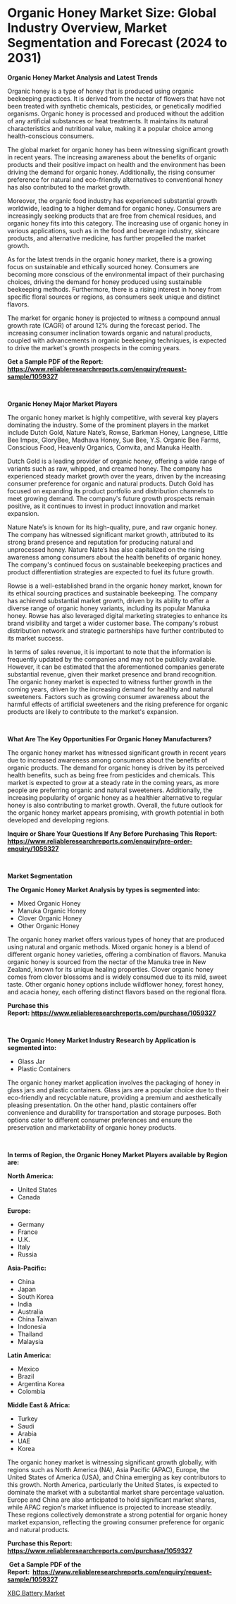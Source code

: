 <p><h1>Organic Honey Market Size: Global Industry Overview, Market Segmentation and Forecast (2024 to 2031)</h1></p><p><strong>Organic Honey Market Analysis and Latest Trends</strong></p>
<p><p>Organic honey is a type of honey that is produced using organic beekeeping practices. It is derived from the nectar of flowers that have not been treated with synthetic chemicals, pesticides, or genetically modified organisms. Organic honey is processed and produced without the addition of any artificial substances or heat treatments. It maintains its natural characteristics and nutritional value, making it a popular choice among health-conscious consumers.</p><p>The global market for organic honey has been witnessing significant growth in recent years. The increasing awareness about the benefits of organic products and their positive impact on health and the environment has been driving the demand for organic honey. Additionally, the rising consumer preference for natural and eco-friendly alternatives to conventional honey has also contributed to the market growth.</p><p>Moreover, the organic food industry has experienced substantial growth worldwide, leading to a higher demand for organic honey. Consumers are increasingly seeking products that are free from chemical residues, and organic honey fits into this category. The increasing use of organic honey in various applications, such as in the food and beverage industry, skincare products, and alternative medicine, has further propelled the market growth.</p><p>As for the latest trends in the organic honey market, there is a growing focus on sustainable and ethically sourced honey. Consumers are becoming more conscious of the environmental impact of their purchasing choices, driving the demand for honey produced using sustainable beekeeping methods. Furthermore, there is a rising interest in honey from specific floral sources or regions, as consumers seek unique and distinct flavors.</p><p>The market for organic honey is projected to witness a compound annual growth rate (CAGR) of around 12% during the forecast period. The increasing consumer inclination towards organic and natural products, coupled with advancements in organic beekeeping techniques, is expected to drive the market's growth prospects in the coming years.</p></p>
<p><strong>Get a Sample PDF of the Report:&nbsp; <a href="https://www.reliableresearchreports.com/enquiry/request-sample/1059327">https://www.reliableresearchreports.com/enquiry/request-sample/1059327</a></strong></p>
<p>&nbsp;</p>
<p><strong>Organic Honey Major Market Players</strong></p>
<p><p>The organic honey market is highly competitive, with several key players dominating the industry. Some of the prominent players in the market include Dutch Gold, Nature Nate’s, Rowse, Barkman Honey, Langnese, Little Bee Impex, GloryBee, Madhava Honey, Sue Bee, Y.S. Organic Bee Farms, Conscious Food, Heavenly Organics, Comvita, and Manuka Health.</p><p>Dutch Gold is a leading provider of organic honey, offering a wide range of variants such as raw, whipped, and creamed honey. The company has experienced steady market growth over the years, driven by the increasing consumer preference for organic and natural products. Dutch Gold has focused on expanding its product portfolio and distribution channels to meet growing demand. The company's future growth prospects remain positive, as it continues to invest in product innovation and market expansion.</p><p>Nature Nate’s is known for its high-quality, pure, and raw organic honey. The company has witnessed significant market growth, attributed to its strong brand presence and reputation for producing natural and unprocessed honey. Nature Nate’s has also capitalized on the rising awareness among consumers about the health benefits of organic honey. The company's continued focus on sustainable beekeeping practices and product differentiation strategies are expected to fuel its future growth.</p><p>Rowse is a well-established brand in the organic honey market, known for its ethical sourcing practices and sustainable beekeeping. The company has achieved substantial market growth, driven by its ability to offer a diverse range of organic honey variants, including its popular Manuka honey. Rowse has also leveraged digital marketing strategies to enhance its brand visibility and target a wider customer base. The company's robust distribution network and strategic partnerships have further contributed to its market success.</p><p>In terms of sales revenue, it is important to note that the information is frequently updated by the companies and may not be publicly available. However, it can be estimated that the aforementioned companies generate substantial revenue, given their market presence and brand recognition. The organic honey market is expected to witness further growth in the coming years, driven by the increasing demand for healthy and natural sweeteners. Factors such as growing consumer awareness about the harmful effects of artificial sweeteners and the rising preference for organic products are likely to contribute to the market's expansion.</p></p>
<p>&nbsp;</p>
<p><strong>What Are The Key Opportunities For Organic Honey Manufacturers?</strong></p>
<p><p>The organic honey market has witnessed significant growth in recent years due to increased awareness among consumers about the benefits of organic products. The demand for organic honey is driven by its perceived health benefits, such as being free from pesticides and chemicals. This market is expected to grow at a steady rate in the coming years, as more people are preferring organic and natural sweeteners. Additionally, the increasing popularity of organic honey as a healthier alternative to regular honey is also contributing to market growth. Overall, the future outlook for the organic honey market appears promising, with growth potential in both developed and developing regions.</p></p>
<p><strong>Inquire or Share Your Questions If Any Before Purchasing This Report: <a href="https://www.reliableresearchreports.com/enquiry/pre-order-enquiry/1059327">https://www.reliableresearchreports.com/enquiry/pre-order-enquiry/1059327</a></strong></p>
<p>&nbsp;</p>
<p><strong>Market Segmentation</strong></p>
<p><strong>The Organic Honey Market Analysis by types is segmented into:</strong></p>
<p><ul><li>Mixed Organic Honey</li><li>Manuka Organic Honey</li><li>Clover Organic Honey</li><li>Other Organic Honey</li></ul></p>
<p><p>The organic honey market offers various types of honey that are produced using natural and organic methods. Mixed organic honey is a blend of different organic honey varieties, offering a combination of flavors. Manuka organic honey is sourced from the nectar of the Manuka tree in New Zealand, known for its unique healing properties. Clover organic honey comes from clover blossoms and is widely consumed due to its mild, sweet taste. Other organic honey options include wildflower honey, forest honey, and acacia honey, each offering distinct flavors based on the regional flora.</p></p>
<p><strong>Purchase this Report:&nbsp;<a href="https://www.reliableresearchreports.com/purchase/1059327">https://www.reliableresearchreports.com/purchase/1059327</a></strong></p>
<p>&nbsp;</p>
<p><strong>The Organic Honey Market Industry Research by Application is segmented into:</strong></p>
<p><ul><li>Glass Jar</li><li>Plastic Containers</li></ul></p>
<p><p>The organic honey market application involves the packaging of honey in glass jars and plastic containers. Glass jars are a popular choice due to their eco-friendly and recyclable nature, providing a premium and aesthetically pleasing presentation. On the other hand, plastic containers offer convenience and durability for transportation and storage purposes. Both options cater to different consumer preferences and ensure the preservation and marketability of organic honey products.</p></p>
<p>&nbsp;</p>
<p><strong>In terms of Region, the Organic Honey Market Players available by Region are:</strong></p>
<p>
    <p> <strong> North America: </strong>
        <ul>
            <li>United States</li>
            <li>Canada</li>
        </ul>
        </p> 
    <p> <strong> Europe: </strong>
        <ul>
            <li>Germany</li>
            <li>France</li>
            <li>U.K.</li>
            <li>Italy</li>
            <li>Russia</li>
        </ul>
        </p> 
    <p> <strong> Asia-Pacific: </strong>
        <ul>
            <li>China</li>
            <li>Japan</li>
            <li>South Korea</li>
            <li>India</li>
            <li>Australia</li>
            <li>China Taiwan</li>
            <li>Indonesia</li>
            <li>Thailand</li>
            <li>Malaysia</li>
        </ul>
        </p> 
    <p> <strong> Latin America: </strong>
        <ul>
            <li>Mexico</li>
            <li>Brazil</li>
            <li>Argentina Korea</li>
            <li>Colombia</li>
        </ul>
        </p> 
    <p> <strong> Middle East & Africa: </strong>
        <ul>
            <li>Turkey</li>
            <li>Saudi</li>
            <li>Arabia</li>
            <li>UAE</li>
            <li>Korea</li>
        </ul>
    </p>
    </p>
<p><p>The organic honey market is witnessing significant growth globally, with regions such as North America (NA), Asia Pacific (APAC), Europe, the United States of America (USA), and China emerging as key contributors to this growth. North America, particularly the United States, is expected to dominate the market with a substantial market share percentage valuation. Europe and China are also anticipated to hold significant market shares, while APAC region's market influence is projected to increase steadily. These regions collectively demonstrate a strong potential for organic honey market expansion, reflecting the growing consumer preference for organic and natural products.</p></p>
<p><strong>Purchase this Report: <a href="https://www.reliableresearchreports.com/purchase/1059327">https://www.reliableresearchreports.com/purchase/1059327</a></strong></p>
<p>&nbsp;<strong>Get a Sample PDF of the Report:&nbsp;&nbsp;<a href="https://www.reliableresearchreports.com/enquiry/request-sample/1059327">https://www.reliableresearchreports.com/enquiry/request-sample/1059327</a></strong></p>
<p><strong></strong></p>
<p><p><a href="https://github.com/Krish2023na/Market-Research-Report-List-2/blob/main/xbc-battery-market.md">XBC Battery Market</a></p></p>